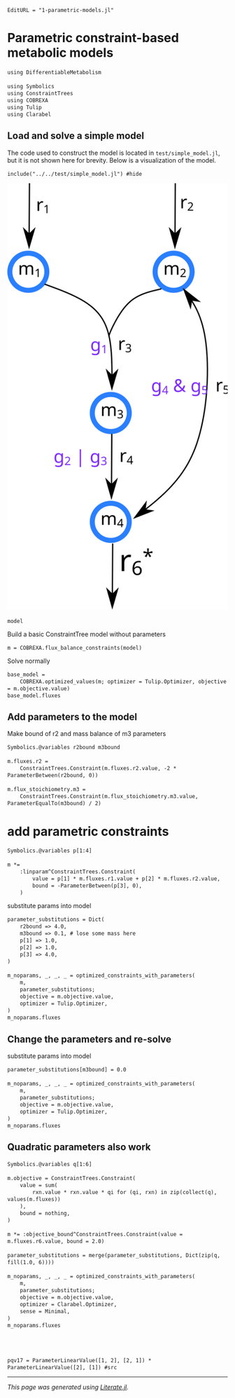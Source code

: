 ```@meta
EditURL = "1-parametric-models.jl"
```

# Parametric constraint-based metabolic models

````@example 1-parametric-models
using DifferentiableMetabolism

using Symbolics
using ConstraintTrees
using COBREXA
using Tulip
using Clarabel
````

## Load and solve a simple model

The code used to construct the model is located in `test/simple_model.jl`, but
it is not shown here for brevity. Below is a visualization of the model.

````@example 1-parametric-models
include("../../test/simple_model.jl") #hide
````

![simple_model](./assets/simple_model.svg)

````@example 1-parametric-models
model
````

Build a basic ConstraintTree model without parameters

````@example 1-parametric-models
m = COBREXA.flux_balance_constraints(model)
````

Solve normally

````@example 1-parametric-models
base_model =
    COBREXA.optimized_values(m; optimizer = Tulip.Optimizer, objective = m.objective.value)
base_model.fluxes
````

## Add parameters to the model

Make bound of r2 and mass balance of m3 parameters

````@example 1-parametric-models
Symbolics.@variables r2bound m3bound

m.fluxes.r2 =
    ConstraintTrees.Constraint(m.fluxes.r2.value, -2 * ParameterBetween(r2bound, 0))

m.flux_stoichiometry.m3 =
    ConstraintTrees.Constraint(m.flux_stoichiometry.m3.value, ParameterEqualTo(m3bound) / 2)
````

# add parametric constraints

````@example 1-parametric-models
Symbolics.@variables p[1:4]

m *=
    :linparam^ConstraintTrees.Constraint(
        value = p[1] * m.fluxes.r1.value + p[2] * m.fluxes.r2.value,
        bound = -ParameterBetween(p[3], 0),
    )
````

substitute params into model

````@example 1-parametric-models
parameter_substitutions = Dict(
    r2bound => 4.0,
    m3bound => 0.1, # lose some mass here
    p[1] => 1.0,
    p[2] => 1.0,
    p[3] => 4.0,
)

m_noparams, _, _, _ = optimized_constraints_with_parameters(
    m,
    parameter_substitutions;
    objective = m.objective.value,
    optimizer = Tulip.Optimizer,
)
m_noparams.fluxes
````

## Change the parameters and re-solve

substitute params into model

````@example 1-parametric-models
parameter_substitutions[m3bound] = 0.0

m_noparams, _, _, _ = optimized_constraints_with_parameters(
    m,
    parameter_substitutions;
    objective = m.objective.value,
    optimizer = Tulip.Optimizer,
)
m_noparams.fluxes
````

## Quadratic parameters also work

````@example 1-parametric-models
Symbolics.@variables q[1:6]

m.objective = ConstraintTrees.Constraint(
    value = sum(
        rxn.value * rxn.value * qi for (qi, rxn) in zip(collect(q), values(m.fluxes))
    ),
    bound = nothing,
)

m *= :objective_bound^ConstraintTrees.Constraint(value = m.fluxes.r6.value, bound = 2.0)

parameter_substitutions = merge(parameter_substitutions, Dict(zip(q, fill(1.0, 6))))

m_noparams, _, _, _ = optimized_constraints_with_parameters(
    m,
    parameter_substitutions;
    objective = m.objective.value,
    optimizer = Clarabel.Optimizer,
    sense = Minimal,
)
m_noparams.fluxes




pqv17 = ParameterLinearValue([1, 2], [2, 1]) * ParameterLinearValue([2], [1]) #src
````

---

*This page was generated using [Literate.jl](https://github.com/fredrikekre/Literate.jl).*

